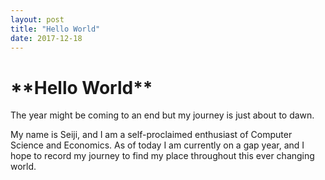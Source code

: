 ```yaml
---
layout: post
title: "Hello World"
date: 2017-12-18
---
```

<h1>**Hello World**</h1>
<p>The year might be coming to an end but my journey is just about to dawn. </p>
<p>My name is Seiji, and I am a self-proclaimed enthusiast of Computer Science and Economics.  As of today I am currently on a gap year, and I hope to record my journey to find my place throughout this ever changing world.</p>
